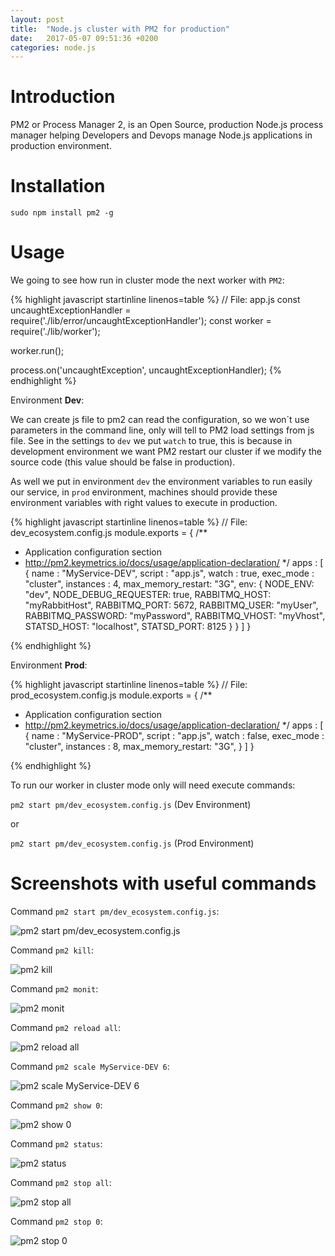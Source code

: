 ```yaml
---
layout: post
title:  "Node.js cluster with PM2 for production"
date:   2017-05-07 09:51:36 +0200
categories: node.js
---
```


# Introduction

PM2 or Process Manager 2, is an Open Source, production Node.js process manager
helping Developers and Devops manage Node.js applications in production environment.

# Installation

`sudo npm install pm2 -g`

# Usage

We going to see how run in cluster mode the next worker with `PM2`:

{% highlight javascript startinline linenos=table %}
// File: app.js
const uncaughtExceptionHandler = require('./lib/error/uncaughtExceptionHandler');
const worker = require('./lib/worker');

worker.run();

process.on('uncaughtException', uncaughtExceptionHandler);
{% endhighlight %}

Environment **Dev**:

We can create js file to pm2 can read the configuration, so we won´t use parameters in the command line,
only will tell to PM2 load settings from js file. See in the settings to `dev` we put `watch` to true, this
is because in development environment we want PM2 restart our cluster if we modify the source code (this value should be false in production).

As well we put in environment `dev` the environment variables to run easily our service, in `prod` environment, machines
should provide these environment variables with right values to execute in production.

{% highlight javascript startinline linenos=table %}
// File: dev_ecosystem.config.js
module.exports = {
  /**
   * Application configuration section
   * http://pm2.keymetrics.io/docs/usage/application-declaration/
   */
  apps : [
    {
      name      : "MyService-DEV",
      script    : "app.js",
      watch     : true,
      exec_mode : "cluster",
      instances : 4,
      max_memory_restart: "3G",
      env: {
        NODE_ENV: "dev",
        NODE_DEBUG_REQUESTER: true,
        RABBITMQ_HOST: "myRabbitHost",
        RABBITMQ_PORT: 5672,
        RABBITMQ_USER: "myUser",
        RABBITMQ_PASSWORD: "myPassword",
        RABBITMQ_VHOST: "myVhost",
        STATSD_HOST: "localhost",
        STATSD_PORT: 8125
      }
    }
  ]
}

{% endhighlight %}

Environment **Prod**:


{% highlight javascript startinline linenos=table %}
// File: prod_ecosystem.config.js
module.exports = {
  /**
   * Application configuration section
   * http://pm2.keymetrics.io/docs/usage/application-declaration/
   */
  apps : [
    {
      name      : "MyService-PROD",
      script    : "app.js",
      watch     : false,
      exec_mode : "cluster",
      instances : 8,
      max_memory_restart: "3G",
    }
  ]
}

{% endhighlight %}

To run our worker in cluster mode only will need execute commands:

`pm2 start pm/dev_ecosystem.config.js` (Dev Environment)

or

`pm2 start pm/dev_ecosystem.config.js` (Prod Environment)

# Screenshots with useful commands

Command `pm2 start pm/dev_ecosystem.config.js`:

![pm2 start pm/dev_ecosystem.config.js](https://image.ibb.co/dHt51Q/screenshot_start.png)

Command `pm2 kill`:

![pm2 kill](https://image.ibb.co/hR7nFk/screenshot_kill.png)

Command `pm2 monit`:

![pm2 monit](https://image.ibb.co/e6G3o5/screenshot_monit.png)

Command `pm2 reload all`:

![pm2 reload all](https://image.ibb.co/kmYio5/screenshot_reload.png)

Command `pm2 scale MyService-DEV 6`:

![pm2 scale MyService-DEV 6](https://image.ibb.co/njqk1Q/screenshot_scale_app.png)

Command `pm2 show 0`:

![pm2 show 0](https://image.ibb.co/e2dG85/screenshot_show_process_id.png)

Command `pm2 status`:

![pm2 status](https://image.ibb.co/b6U1ak/screenshot_status.png)

Command `pm2 stop all`:

![pm2 stop all](https://image.ibb.co/jDSb85/screenshot_stop.png)

Command `pm2 stop 0`:

![pm2 stop 0](https://image.ibb.co/mJfJMQ/screenshot_stop_process_id.png)

